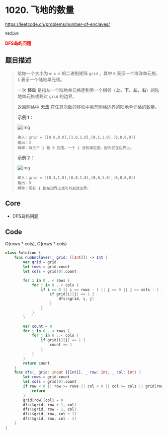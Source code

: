 # 1020. 飞地的数量

https://leetcode.cn/problems/number-of-enclaves/

`medium`

**<font color=red>DFS岛屿问题</font>**

## 题目描述

> 给你一个大小为 `m x n` 的二进制矩阵 `grid` ，其中 `0` 表示一个海洋单元格、`1` 表示一个陆地单元格。
>
> 一次 **移动** 是指从一个陆地单元格走到另一个相邻（**上、下、左、右**）的陆地单元格或跨过 `grid` 的边界。
>
> 返回网格中 **无法** 在任意次数的移动中离开网格边界的陆地单元格的数量。
>
>  
>
> **示例 1：**
>
> ![img](https://assets.leetcode.com/uploads/2021/02/18/enclaves1.jpg) 
>
> ```
> 输入：grid = [[0,0,0,0],[1,0,1,0],[0,1,1,0],[0,0,0,0]]
> 输出：3
> 解释：有三个 1 被 0 包围。一个 1 没有被包围，因为它在边界上。
> ```
>
> **示例 2：**
>
> ![img](https://assets.leetcode.com/uploads/2021/02/18/enclaves2.jpg) 
>
> ```
> 输入：grid = [[0,1,1,0],[0,0,1,0],[0,0,1,0],[0,0,0,0]]
> 输出：0
> 解释：所有 1 都在边界上或可以到达边界。
> ```



## Core

- DFS岛屿问题



## Code

O(rows * cols), O(rows * cols)

```swift
class Solution {
    func numEnclaves(_ grid: [[Int]]) -> Int {
        var grid = grid
        let rows = grid.count
        let cols = grid[0].count

        for i in 0 ..< rows {
            for j in 0 ..< cols {
                if i == 0 || i == rows - 1 || j == 0 || j == cols - 1 {
                    if grid[i][j] == 1 {
                        dfs(&grid, i, j)
                    }
                }
            }
        }

        var count = 0
        for i in 0 ..< rows {
            for j in 0 ..< cols {
                if grid[i][j] == 1 {
                    count += 1  
                }
            }
        }
        return count
    }
    func dfs(_ grid: inout [[Int]], _ row: Int, _ col: Int) {
        let rows = grid.count
        let cols = grid[0].count
        if row < 0 || row >= rows || col < 0 || col >= cols || grid[row][col] == 0 {
            return
        }
        grid[row][col] = 0
        dfs(&grid, row + 1, col)
        dfs(&grid, row - 1, col)
        dfs(&grid, row, col + 1)
        dfs(&grid, row, col - 1)
    }
}
```

